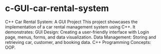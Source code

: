 # c-GUI-car-rental-system
C++ Car Rental System: A GUI Project  This project showcases the implementation of a car rental management system using C++. It demonstrates:  GUI Design: Creating a user-friendly interface with Login page, menus, forms, and data visualization. Data Management: Storing and retrieving car, customer, and booking data. C++ Programming Concepts: OOP.

